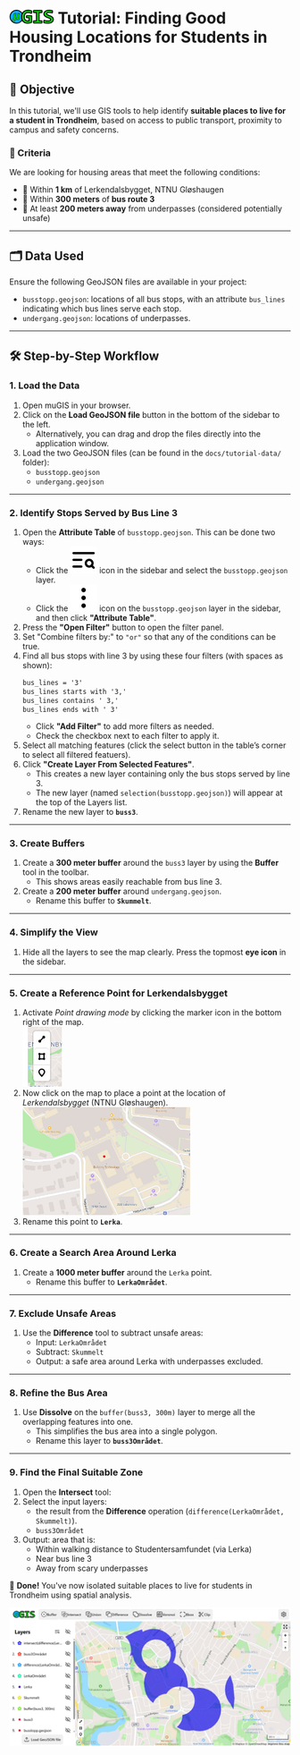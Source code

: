 
# <img src="../muGIS/public/muGIS_banner.svg" alt="muGIS logo" width="80"> Tutorial: Finding Good Housing Locations for Students in Trondheim

## 🎯 Objective

In this tutorial, we'll use GIS tools to help identify **suitable places to live for a student in Trondheim**, based on access to public transport, proximity to campus and safety concerns.

### 🧩 Criteria

We are looking for housing areas that meet the following conditions:

- 🧭 Within **1 km** of Lerkendalsbygget, NTNU Gløshaugen
- 🚌 Within **300 meters** of **bus route 3**
- 🚫 At least **200 meters away** from underpasses (considered potentially unsafe)

---

## 🗂️ Data Used

Ensure the following GeoJSON files are available in your project:

- `busstopp.geojson`: locations of all bus stops, with an attribute `bus_lines` indicating which bus lines serve each stop.
- `undergang.geojson`: locations of underpasses.

---

## 🛠️ Step-by-Step Workflow

### 1. Load the Data

1. Open muGIS in your browser.
2. Click on the **Load GeoJSON file** button in the bottom of the sidebar to the left.
   - Alternatively, you can drag and drop the files directly into the application window.
3. Load the two GeoJSON files (can be found in the `docs/tutorial-data/` folder):
   - `busstopp.geojson`
   - `undergang.geojson`

---

### 2. Identify Stops Served by Bus Line 3

1. Open the **Attribute Table** of `busstopp.geojson`. This can be done two ways:
   - Click the <img src="./icons/text-search.svg" /> icon in the sidebar and select the `busstopp.geojson` layer.
   - Click the <img src="./icons/ellipsis-vertical.svg" /> icon on the `busstopp.geojson` layer in the sidebar, and then click **"Attribute Table"**.
2. Press the **"Open Filter"** button to open the filter panel.
3. Set "Combine filters by:" to `"or"` so that any of the conditions can be true.
4. Find all bus stops with line 3 by using these four filters (with spaces as shown):
   ```
   bus_lines = '3'
   bus_lines starts with '3,'
   bus_lines contains ' 3,'
   bus_lines ends with ' 3'
   ```
   - Click **"Add Filter"** to add more filters as needed.
   - Check the checkbox next to each filter to apply it.
5. Select all matching features (click the select button in the table’s corner to select all filtered featuers).
6. Click **"Create Layer From Selected Features"**.
   - This creates a new layer containing only the bus stops served by line 3.
   - The new layer (named `selection(busstopp.geojson)`) will appear at the top of the Layers list.
7. Rename the new layer to **`buss3`**.

---

### 3. Create Buffers

1. Create a **300 meter buffer** around the `buss3` layer by using the **Buffer** tool in the toolbar.
   - This shows areas easily reachable from bus line 3.
2. Create a **200 meter buffer** around `undergang.geojson`.
   - Rename this buffer to **`Skummelt`**.

---

### 4. Simplify the View

1. Hide all the layers to see the map clearly. Press the topmost **eye icon** in the sidebar.

---

### 5. Create a Reference Point for Lerkendalsbygget

1. Activate *Point drawing mode* by clicking the marker icon in the bottom right of the map. 
   <br><img src="./icons/drawTools.png" width="70"/>
2. Now click on the map to place a point at the location of *Lerkendalsbygget* (NTNU Gløshaugen).
   <br><img src="./icons/lerka.png" width="300"/>
3. Rename this point to **`Lerka`**.

---

### 6. Create a Search Area Around Lerka

1. Create a **1000 meter buffer** around the `Lerka` point.
   - Rename this buffer to **`LerkaOmrådet`**.

---

### 7. Exclude Unsafe Areas

1. Use the **Difference** tool to subtract unsafe areas:
   - Input: `LerkaOmrådet`
   - Subtract: `Skummelt`
   - Output: a safe area around Lerka with underpasses excluded.

---

### 8. Refine the Bus Area

1. Use **Dissolve** on the `buffer(buss3, 300m)` layer to merge all the overlapping features into one.
   - This simplifies the bus area into a single polygon.
   - Rename this layer to **`buss3Området`**.

---

### 9. Find the Final Suitable Zone

1. Open the **Intersect** tool:
2. Select the input layers: 
   - the result from the **Difference** operation (`difference(LerkaOmrådet, Skummelt)`).
   - `buss3Området`
3. Output: area that is:
   - Within walking distance to Studentersamfundet (via Lerka)
   - Near bus line 3
   - Away from scary underpasses

🎉 **Done!** You've now isolated suitable places to live for students in Trondheim using spatial analysis.

<img src="./icons/tutorialFerdig.png" />